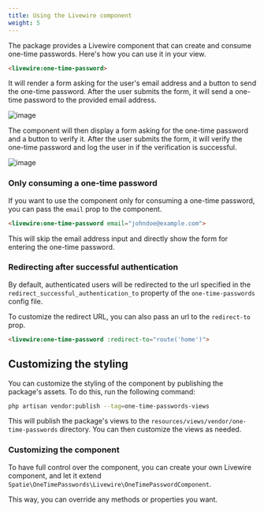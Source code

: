 ```yaml
---
title: Using the Livewire component
weight: 5
---
```


The package provides a Livewire component that can create and consume one-time passwords. Here's how you can use it in your view.

```html
<livewire:one-time-password>
```

It will render a form asking for the user's email address and a button to send the one-time password. After the user submits the form, it will send a one-time password to the provided email address. 

![image](/docs/laravel-one-time-passwords/v1/images/form-email.png)

The component will then display a form asking for the one-time password and a button to verify it. After the user submits the form, it will verify the one-time password and log the user in if the verification is successful.

![image](/docs/laravel-one-time-passwords/v1/images/form-code.png)

### Only consuming a one-time password

If you want to use the component only for consuming a one-time password, you can pass the `email` prop to the component. 

```html
<livewire:one-time-password email="johndoe@example.com">
```

This will skip the email address input and directly show the form for entering the one-time password.

### Redirecting after successful authentication

By default, authenticated users will be redirected to the url specified in the `redirect_successful_authentication_to` property of the `one-time-passwords` config file.

To customize the redirect URL, you can also pass an url to the `redirect-to` prop.

```html
<livewire:one-time-password :redirect-to="route('home')">
```

## Customizing the styling

You can customize the styling of the component by publishing the package's assets. To do this, run the following command:

```bash
php artisan vendor:publish --tag=one-time-passwords-views
```

This will publish the package's views to the `resources/views/vendor/one-time-passwords` directory. You can then customize the views as needed.


### Customizing the component

To have full control over the component, you can create your own Livewire component, and let it extend `Spatie\OneTimePasswords\Livewire\OneTimePasswordComponent`.

This way, you can override any methods or properties you want.
